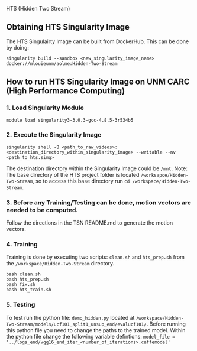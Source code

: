 HTS (Hidden Two Stream)
## Obtaining HTS Singularity Image
The HTS Singulairty Image can be built from DockerHub. This can be done by doing:
```
singularity build --sandbox <new_singularity_image_name> docker://mlouieunm/aolme:Hidden-Two-Stream
```

## How to run HTS Singularity Image on UNM CARC (High Performance Computing)
### 1. Load Singularity Module
```
module load singularity3-3.0.3-gcc-4.8.5-3r534b5
```
### 2. Execute the Singularity Image
```
singularity shell -B <path_to_raw_videos>:<destination_directory_within_singularity_image> --writable --nv <path_to_hts.simg>
```
The destination directory within the Singularity Image could be ```/mnt```.
Note: The base directory of the HTS project folder is located ```/worksapce/Hidden-Two-Stream```, so to access this base directory run ```cd /workspace/Hidden-Two-Stream```.

### 3. Before any Training/Testing can be done, motion vectors are needed to be computed.
Follow the directions in the TSN README.md to generate the motion vectors.

### 4. Training
Training is done by executing two scripts: ```clean.sh``` and ```hts_prep.sh``` from the ```/workspace/Hidden-Two-Stream``` directory.
```
bash clean.sh
bash hts_prep.sh
bash fix.sh
bash hts_train.sh
```
### 5. Testing
To test run the python file: ```demo_hidden.py``` located at ```/workspace/Hidden-Two-Stream/models/ucf101_split1_unsup_end/evalucf101/```. Before running this python file you need to change the paths to the trained model. Within the python file change the following variable defintions:
```model_file = '../logs_end/vgg16_end_iter_<number_of_iterations>.caffemodel'```
